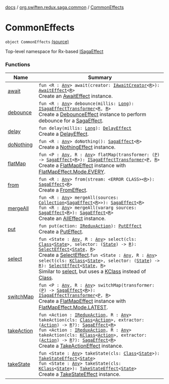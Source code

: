 [docs](../../index.md) / [org.swiften.redux.saga.common](../index.md) / [CommonEffects](./index.md)

# CommonEffects

`object CommonEffects` [(source)](https://github.com/protoman92/KotlinRedux/tree/master/common/common-saga/src/main/kotlin/org/swiften/redux/saga/common/CommonEffects.kt#L14)

Top-level namespace for Rx-based [ISagaEffect](../-i-saga-effect.md)

### Functions

| Name | Summary |
|---|---|
| [await](await.md) | `fun <R : `[`Any`](https://kotlinlang.org/api/latest/jvm/stdlib/kotlin/-any/index.html)`> await(creator: `[`IAwaitCreator`](../-i-await-creator.md)`<`[`R`](await.md#R)`>): `[`AwaitEffect`](../-await-effect/index.md)`<`[`R`](await.md#R)`>`<br>Create an [AwaitEffect](../-await-effect/index.md) instance. |
| [debounce](debounce.md) | `fun <R : `[`Any`](https://kotlinlang.org/api/latest/jvm/stdlib/kotlin/-any/index.html)`> debounce(millis: `[`Long`](https://kotlinlang.org/api/latest/jvm/stdlib/kotlin/-long/index.html)`): `[`ISagaEffectTransformer`](../-i-saga-effect-transformer.md)`<`[`R`](debounce.md#R)`, `[`R`](debounce.md#R)`>`<br>Create a [DebounceEffect](../-debounce-effect/index.md) instance to perform debounce for a [SagaEffect](../-saga-effect/index.md). |
| [delay](delay.md) | `fun delay(millis: `[`Long`](https://kotlinlang.org/api/latest/jvm/stdlib/kotlin/-long/index.html)`): `[`DelayEffect`](../-delay-effect/index.md)<br>Create a [DelayEffect](../-delay-effect/index.md). |
| [doNothing](do-nothing.md) | `fun <R : `[`Any`](https://kotlinlang.org/api/latest/jvm/stdlib/kotlin/-any/index.html)`> doNothing(): `[`SagaEffect`](../-saga-effect/index.md)`<`[`R`](do-nothing.md#R)`>`<br>Create a [NothingEffect](../-nothing-effect/index.md) instance. |
| [flatMap](flat-map.md) | `fun <P : `[`Any`](https://kotlinlang.org/api/latest/jvm/stdlib/kotlin/-any/index.html)`, R : `[`Any`](https://kotlinlang.org/api/latest/jvm/stdlib/kotlin/-any/index.html)`> flatMap(transformer: (`[`P`](flat-map.md#P)`) -> `[`SagaEffect`](../-saga-effect/index.md)`<`[`R`](flat-map.md#R)`>): `[`ISagaEffectTransformer`](../-i-saga-effect-transformer.md)`<`[`P`](flat-map.md#P)`, `[`R`](flat-map.md#R)`>`<br>Create a [FlatMapEffect](../-flat-map-effect/index.md) instance with [FlatMapEffect.Mode.EVERY](../-flat-map-effect/-mode/-e-v-e-r-y.md). |
| [from](from.md) | `fun <R : `[`Any`](https://kotlinlang.org/api/latest/jvm/stdlib/kotlin/-any/index.html)`> from(stream: <ERROR CLASS><`[`R`](from.md#R)`>): `[`SagaEffect`](../-saga-effect/index.md)`<`[`R`](from.md#R)`>`<br>Create a [FromEffect](../-from-effect/index.md). |
| [mergeAll](merge-all.md) | `fun <R : `[`Any`](https://kotlinlang.org/api/latest/jvm/stdlib/kotlin/-any/index.html)`> mergeAll(sources: `[`Collection`](https://kotlinlang.org/api/latest/jvm/stdlib/kotlin.collections/-collection/index.html)`<`[`SagaEffect`](../-saga-effect/index.md)`<`[`R`](merge-all.md#R)`>>): `[`SagaEffect`](../-saga-effect/index.md)`<`[`R`](merge-all.md#R)`>`<br>`fun <R : `[`Any`](https://kotlinlang.org/api/latest/jvm/stdlib/kotlin/-any/index.html)`> mergeAll(vararg sources: `[`SagaEffect`](../-saga-effect/index.md)`<`[`R`](merge-all.md#R)`>): `[`SagaEffect`](../-saga-effect/index.md)`<`[`R`](merge-all.md#R)`>`<br>Create an [AllEffect](../-all-effect/index.md) instance. |
| [put](put.md) | `fun put(action: `[`IReduxAction`](../../org.swiften.redux.core/-i-redux-action.md)`): `[`PutEffect`](../-put-effect/index.md)<br>Create a [PutEffect](../-put-effect/index.md). |
| [select](select.md) | `fun <State : `[`Any`](https://kotlinlang.org/api/latest/jvm/stdlib/kotlin/-any/index.html)`, R : `[`Any`](https://kotlinlang.org/api/latest/jvm/stdlib/kotlin/-any/index.html)`> select(cls: `[`Class`](http://docs.oracle.com/javase/6/docs/api/java/lang/Class.html)`<`[`State`](select.md#State)`>, selector: (`[`State`](select.md#State)`) -> `[`R`](select.md#R)`): `[`SelectEffect`](../-select-effect/index.md)`<`[`State`](select.md#State)`, `[`R`](select.md#R)`>`<br>Create a [SelectEffect](../-select-effect/index.md).`fun <State : `[`Any`](https://kotlinlang.org/api/latest/jvm/stdlib/kotlin/-any/index.html)`, R : `[`Any`](https://kotlinlang.org/api/latest/jvm/stdlib/kotlin/-any/index.html)`> select(cls: `[`KClass`](https://kotlinlang.org/api/latest/jvm/stdlib/kotlin.reflect/-k-class/index.html)`<`[`State`](select.md#State)`>, selector: (`[`State`](select.md#State)`) -> `[`R`](select.md#R)`): `[`SelectEffect`](../-select-effect/index.md)`<`[`State`](select.md#State)`, `[`R`](select.md#R)`>`<br>Similar to [select](select.md), but uses a [KClass](https://kotlinlang.org/api/latest/jvm/stdlib/kotlin.reflect/-k-class/index.html) instead of [Class](http://docs.oracle.com/javase/6/docs/api/java/lang/Class.html). |
| [switchMap](switch-map.md) | `fun <P : `[`Any`](https://kotlinlang.org/api/latest/jvm/stdlib/kotlin/-any/index.html)`, R : `[`Any`](https://kotlinlang.org/api/latest/jvm/stdlib/kotlin/-any/index.html)`> switchMap(transformer: (`[`P`](switch-map.md#P)`) -> `[`SagaEffect`](../-saga-effect/index.md)`<`[`R`](switch-map.md#R)`>): `[`ISagaEffectTransformer`](../-i-saga-effect-transformer.md)`<`[`P`](switch-map.md#P)`, `[`R`](switch-map.md#R)`>`<br>Create a [FlatMapEffect](../-flat-map-effect/index.md) instance with [FlatMapEffect.Mode.LATEST](../-flat-map-effect/-mode/-l-a-t-e-s-t.md). |
| [takeAction](take-action.md) | `fun <Action : `[`IReduxAction`](../../org.swiften.redux.core/-i-redux-action.md)`, R : `[`Any`](https://kotlinlang.org/api/latest/jvm/stdlib/kotlin/-any/index.html)`> takeAction(cls: `[`Class`](http://docs.oracle.com/javase/6/docs/api/java/lang/Class.html)`<`[`Action`](take-action.md#Action)`>, extractor: (`[`Action`](take-action.md#Action)`) -> `[`R`](take-action.md#R)`?): `[`SagaEffect`](../-saga-effect/index.md)`<`[`R`](take-action.md#R)`>`<br>`fun <Action : `[`IReduxAction`](../../org.swiften.redux.core/-i-redux-action.md)`, R : `[`Any`](https://kotlinlang.org/api/latest/jvm/stdlib/kotlin/-any/index.html)`> takeAction(cls: `[`KClass`](https://kotlinlang.org/api/latest/jvm/stdlib/kotlin.reflect/-k-class/index.html)`<`[`Action`](take-action.md#Action)`>, extractor: (`[`Action`](take-action.md#Action)`) -> `[`R`](take-action.md#R)`?): `[`SagaEffect`](../-saga-effect/index.md)`<`[`R`](take-action.md#R)`>`<br>Create a [TakeActionEffect](../-take-action-effect/index.md) instance. |
| [takeState](take-state.md) | `fun <State : `[`Any`](https://kotlinlang.org/api/latest/jvm/stdlib/kotlin/-any/index.html)`> takeState(cls: `[`Class`](http://docs.oracle.com/javase/6/docs/api/java/lang/Class.html)`<`[`State`](take-state.md#State)`>): `[`TakeStateEffect`](../-take-state-effect/index.md)`<`[`State`](take-state.md#State)`>`<br>`fun <State : `[`Any`](https://kotlinlang.org/api/latest/jvm/stdlib/kotlin/-any/index.html)`> takeState(cls: `[`KClass`](https://kotlinlang.org/api/latest/jvm/stdlib/kotlin.reflect/-k-class/index.html)`<`[`State`](take-state.md#State)`>): `[`TakeStateEffect`](../-take-state-effect/index.md)`<`[`State`](take-state.md#State)`>`<br>Create a [TakeStateEffect](../-take-state-effect/index.md) instance. |
